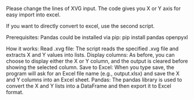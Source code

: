 Please change the lines of XVG input. The code gives you X or Y axis for easy import into excel.

If you want to directly convert to excel, use the second script.

Prerequisites: Pandas could be installed via pip:
pip install pandas openpyxl

How it works:
Read .xvg file: The script reads the specified .xvg file and extracts X and Y values into lists.
Display columns: As before, you can choose to display either the X or Y column, and the output is cleared before showing the selected column.
Save to Excel: When you type save, the program will ask for an Excel file name (e.g., output.xlsx) and save the X and Y columns into an Excel sheet.
Pandas: The pandas library is used to convert the X and Y lists into a DataFrame and then export it to Excel format.

